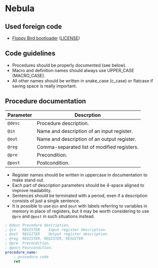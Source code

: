 # Nebula

## Used foreign code

- [Floppy Bird bootloader](https://github.com/icebreaker/floppybird/blob/master/src/boot.asm) ([LICENSE](LICENSES/icebreaker_floppybird))

## Code guidelines

- Procedures should be properly documented (see below).
- Macro and definition names should always use UPPER_CASE (MACRO_CASE).
- All other names should be written in snake_case (c_case) or flatcase if saving space is really important.

## Procedure documentation

| Parameter | Descrption                                  |
| --------- | ------------------------------------------- |
| `@desc`   | Procedure description.                      |
| `@in`     | Name and description of an input register.  |
| `@out`    | Name and description of an output register. |
| `@reg`    | Comma-separated list of modified registers. |
| `@pre`    | Precondition.                               |
| `@post`   | Postcondition.                              |

- Register names should be written in uppercase in documentation to make stand out.
- Each part of description parameters should be 4-space aligned to improve readability.
- Sentences should be terminated with a period, even if a description consists of just a single sentence.
- It is possible to use `@in` and `@out` with labels referring to variables in memory in place of registers, but it may be worth considering to use `@pre` and `@post` in such situations instead.

```nasm
; @desc Procedure description.
; @in   REGISTER    Input register description.
; @out  REGSITER    Output register description.
; @reg  REGISTER, REGISTER, RESGITER
; @pre  Precondition.
; @post Postcondition.
procedure_name:
    ; procedure code
    ret
```
